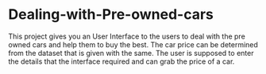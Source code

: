 # Dealing-with-Pre-owned-cars
This project gives you an User Interface to the users to deal with the pre owned cars and help them to buy the best. The car price can be determined from the dataset that is given with the same. The user is supposed to enter the details that the interface required and  can grab the price of a car.
